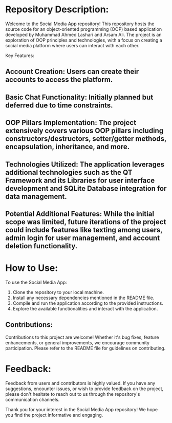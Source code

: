 # Repository Description:

Welcome to the Social Media App repository! This repository hosts the source code for an object-oriented programming (OOP) based application developed by Muhammad Ahmed Lashari and Arsam Ali. The project is an exploration of OOP principles and technologies, with a focus on creating a social media platform where users can interact with each other.

Key Features:

## Account Creation: Users can create their accounts to access the platform.
## Basic Chat Functionality: Initially planned but deferred due to time constraints.
## OOP Pillars Implementation: The project extensively covers various OOP pillars including constructors/destructors, setter/getter methods, encapsulation, inheritance, and more.
## Technologies Utilized: The application leverages additional technologies such as the QT Framework and its Libraries for user interface development and SQLite Database integration for data management.
## Potential Additional Features: While the initial scope was limited, future iterations of the project could include features like texting among users, admin login for user management, and account deletion functionality.

# How to Use:

To use the Social Media App:

1. Clone the repository to your local machine.
2. Install any necessary dependencies mentioned in the README file.
3. Compile and run the application according to the provided instructions.
4. Explore the available functionalities and interact with the application.

## Contributions:

Contributions to this project are welcome! Whether it's bug fixes, feature enhancements, or general improvements, we encourage community participation. Please refer to the README file for guidelines on contributing.

# Feedback:

Feedback from users and contributors is highly valued. If you have any suggestions, encounter issues, or wish to provide feedback on the project, please don't hesitate to reach out to us through the repository's communication channels.

Thank you for your interest in the Social Media App repository! We hope you find the project informative and engaging.
